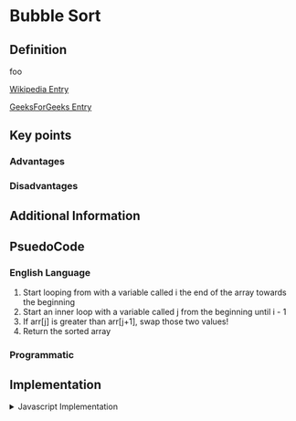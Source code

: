 # Bubble Sort

## Definition

foo

[Wikipedia Entry](https://en.wikipedia.org/wiki/)

[GeeksForGeeks Entry](https://www.geeksforgeeks.org/selection-sort/)

## Key points

### Advantages

### Disadvantages

## Additional Information

## PsuedoCode

### English Language

1. Start looping from with a variable called i the end of the array towards the beginning
2. Start an inner loop with a variable called j from the beginning until i - 1
3. If arr[j] is greater than arr[j+1], swap those two values!
4. Return the sorted array

### Programmatic

## Implementation

<details>
<summary>Javascript Implementation</summary>
</details>
